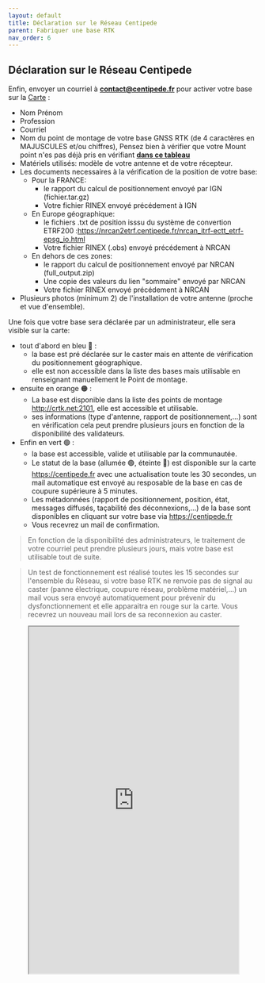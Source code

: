 ```yaml
---
layout: default
title: Déclaration sur le Réseau Centipede
parent: Fabriquer une base RTK
nav_order: 6
---
```


## Déclaration sur le Réseau Centipede

Enfin, envoyer un courriel à [**contact@centipede.fr**](mailto:contact@centipede.fr) pour activer votre base sur la [Carte](https://centipede.fr) :

* Nom Prénom
* Profession
* Courriel
* Nom du point de montage de votre base GNSS RTK (de 4 caractères en MAJUSCULES et/ou chiffres), Pensez bien à vérifier que votre Mount point n'es pas déjà pris en vérifiant **[dans ce tableau](https://logs.centipede.fr/d/eQQ2q6_4k/mount-point?orgId=1&viewPanel=2)**
* Matériels utilisés: modèle de votre antenne et de votre récepteur.
* Les documents necessaires à la vérification de la position de votre base:
  * Pour la FRANCE:
    * le rapport du calcul de positionnement envoyé par IGN (fichier.tar.gz)
    * Votre fichier RINEX envoyé précédement à IGN
  * En Europe géographique:
    * le fichiers .txt de position isssu du système de convertion ETRF200 :https://nrcan2etrf.centipede.fr/nrcan_itrf-ectt_etrf-epsg_io.html
    * Votre fichier RINEX (.obs) envoyé précédement à NRCAN
  * En dehors de ces zones:
    * le rapport du calcul de positionnement envoyé par NRCAN (full_output.zip)
    * Une copie des valeurs du lien "sommaire" envoyé par NRCAN
    * Votre fichier RINEX envoyé précédement à NRCAN
* Plusieurs photos (minimum 2) de l'installation de votre antenne (proche et vue d'ensemble).

Une fois que votre base sera déclarée par un administrateur, elle sera visible sur la carte:
* tout d'abord en bleu 🔵 : 
  * la base est pré déclarée sur le caster mais en attente de vérification du positionnement géographique.
  * elle est non accessible dans la liste des bases mais utilisable en renseignant manuellement le Point de montage.
* ensuite en orange 🟠 : 
  * La base est disponible dans la liste des points de montage http://crtk.net:2101, elle est accessible et utilisable.
  * ses informations (type d'antenne, rapport de positionnement,...) sont en vérification cela peut prendre plusieurs jours en fonction de la disponibilité des validateurs.
* Enfin en vert 🟢 : 
  * la base est accessible, valide et utilisable par la communautée.
  * Le statut de la base (allumée 🟢, éteinte 🔴) est disponible sur la carte https://centipede.fr avec une actualisation toute les 30 secondes, un mail automatique est envoyé au resposable de la base en cas de coupure supérieure à 5 minutes.
  * Les métadonnées (rapport de positionnement, position, état, messages diffusés, taçabilité des déconnexions,...) de la base sont disponibles en cliquant sur votre base via https://centipede.fr
  * Vous recevrez un mail de confirmation.

> En fonction de la disponibilité des administrateurs, le traitement de votre courriel peut prendre plusieurs jours, mais votre base est utilisable tout de suite.

> Un test de fonctionnement est réalisé toutes les 15 secondes sur l'ensemble du Réseau, si votre base RTK ne renvoie pas de signal au caster (panne électrique, coupure réseau, problème matériel,...) un mail vous sera envoyé automatiquement pour prévenir du dysfonctionnement et elle apparaitra en rouge sur la carte. Vous recevrez un nouveau mail lors de sa reconnexion au caster.


<figure class="map">
  <iframe src="https://centipede.fr/index.php/view/map/?repository=cent&project=centipede" width="100%" height="700" allowfullscreen="true"> </iframe>
</figure>
